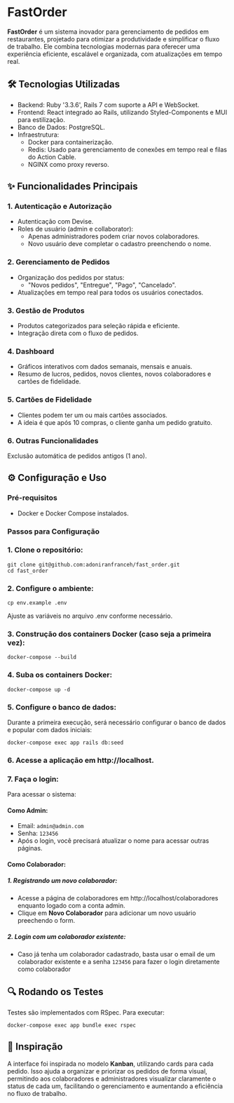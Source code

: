 # FastOrder
**FastOrder** é um sistema inovador para gerenciamento de pedidos em restaurantes, projetado para otimizar a produtividade e simplificar o fluxo de trabalho. Ele combina tecnologias modernas para oferecer uma experiência eficiente, escalável e organizada, com atualizações em tempo real.

## 🛠️ Tecnologias Utilizadas
- Backend: Ruby '3.3.6', Rails 7 com suporte a API e WebSocket.
- Frontend: React integrado ao Rails, utilizando Styled-Components e MUI para estilização.
- Banco de Dados: PostgreSQL.
- Infraestrutura:
  - Docker para containerização.
  - Redis: Usado para gerenciamento de conexões em tempo real e filas do Action Cable.
  - NGINX como proxy reverso.

## ✨ Funcionalidades Principais
### 1. Autenticação e Autorização
- Autenticação com Devise.
- Roles de usuário (admin e collaborator):
  - Apenas administradores podem criar novos colaboradores.
  - Novo usuário deve completar o cadastro preenchendo o nome.
### 2. Gerenciamento de Pedidos
- Organização dos pedidos por status:
  - "Novos pedidos", "Entregue", "Pago", "Cancelado".
- Atualizações em tempo real para todos os usuários conectados.
### 3. Gestão de Produtos
- Produtos categorizados para seleção rápida e eficiente.
- Integração direta com o fluxo de pedidos.
### 4. Dashboard
- Gráficos interativos com dados semanais, mensais e anuais.
- Resumo de lucros, pedidos, novos clientes, novos colaboradores e cartões de fidelidade.
### 5. Cartões de Fidelidade
- Clientes podem ter um ou mais cartões associados.
- A ideia é que após 10 compras, o cliente ganha um pedido gratuito.
### 6. Outras Funcionalidades
Exclusão automática de pedidos antigos (1 ano).
## ⚙️ Configuração e Uso
### Pré-requisitos
- Docker e Docker Compose instalados.
### Passos para Configuração
### 1. Clone o repositório:

```
git clone git@github.com:adoniranfranceh/fast_order.git
cd fast_order
```
### 2. Configure o ambiente:

```
cp env.example .env
```
Ajuste as variáveis no arquivo .env conforme necessário.
### 3. Construção dos containers Docker (caso seja a primeira vez):

```
docker-compose --build
```
### 4. Suba os containers Docker:

```
docker-compose up -d
```
### 5. Configure o banco de dados:
Durante a primeira execução, será necessário configurar o banco de dados e popular com dados iniciais:

```
docker-compose exec app rails db:seed
```
### 6. Acesse a aplicação em http://localhost.

### 7. Faça o login:
Para acessar o sistema:
#### Como Admin:
  - Email: `admin@admin.com`
  - Senha: `123456`
  - Após o login, você precisará atualizar o nome para acessar outras páginas.
#### Como Colaborador:
##### 1. Registrando um novo colaborador:
  - Acesse a página de colaboradores em http://localhost/colaboradores enquanto logado com a conta admin.
  - Clique em **Novo Colaborador** para adicionar um novo usuário preechendo o form.
##### 2. Login com um colaborador existente:
  - Caso já tenha um colaborador cadastrado, basta usar o email de um colaborador existente e a senha `123456` para fazer o login diretamente como colaborador

## 🔍 Rodando os Testes
Testes são implementados com RSpec. Para executar:
```
docker-compose exec app bundle exec rspec
```

## 🚀 Inspiração
A interface foi inspirada no modelo **Kanban**, utilizando cards para cada pedido. Isso ajuda a organizar e priorizar os pedidos de forma visual, permitindo aos colaboradores e administradores visualizar claramente o status de cada um, facilitando o gerenciamento e aumentando a eficiência no fluxo de trabalho.

